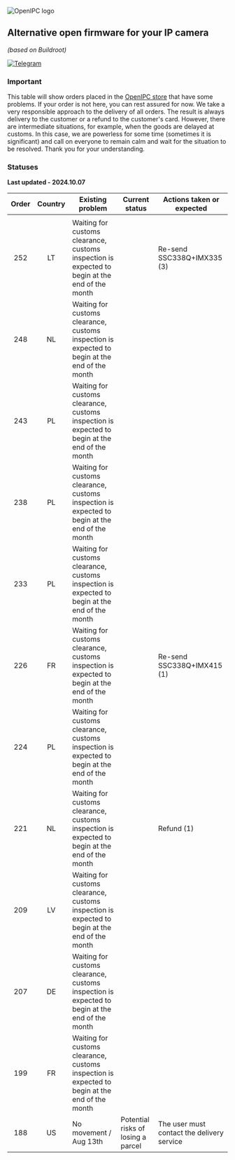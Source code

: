 ![OpenIPC logo][logo]

## Alternative open firmware for your IP camera
_(based on Buildroot)_

[![Telegram](https://openipc.org/images/telegram_button.svg)][telegram]

### Important

This table will show orders placed in the [OpenIPC store](https://store.openipc.org) that have some problems.
If your order is not here, you can rest assured for now.
We take a very responsible approach to the delivery of all orders.
The result is always delivery to the customer or a refund to the customer's card.
However, there are intermediate situations, for example, when the goods are delayed at customs.
In this case, we are powerless for some time (sometimes it is significant) and call on everyone to remain calm and wait for the situation to be resolved. 
Thank you for your understanding.

### Statuses

**Last updated - 2024.10.07**

| Order | Country | Existing problem        | Current status                     | Actions taken or expected                                |
|:-----:|:-------:|-------------------------|------------------------------------|----------------------------------------------------------|
|       |         |                         |                                    |                                                          |
| 252   | LT      | Waiting for customs clearance, customs inspection is expected to begin at the end of the month                      | | Re-send SSC338Q+IMX335 (3) |
| 248   | NL      | Waiting for customs clearance, customs inspection is expected to begin at the end of the month                      | | |
| 243   | PL      | Waiting for customs clearance, customs inspection is expected to begin at the end of the month                      | | |
| 238   | PL      | Waiting for customs clearance, customs inspection is expected to begin at the end of the month                      | | |
| 233   | PL      | Waiting for customs clearance, customs inspection is expected to begin at the end of the month                      | | |
| 226   | FR      | Waiting for customs clearance, customs inspection is expected to begin at the end of the month                      | | Re-send SSC338Q+IMX415 (1) |
| 224   | PL      | Waiting for customs clearance, customs inspection is expected to begin at the end of the month                      | | |
| 221   | NL      | Waiting for customs clearance, customs inspection is expected to begin at the end of the month                      | | Refund (1) |
| 209   | LV      | Waiting for customs clearance, customs inspection is expected to begin at the end of the month                      | | |
| 207   | DE      | Waiting for customs clearance, customs inspection is expected to begin at the end of the month                      | | |
| 199   | FR      | Waiting for customs clearance, customs inspection is expected to begin at the end of the month                      | | |
| 188   | US      | No movement / Aug 13th  | Potential risks of losing a parcel | The user must contact the delivery service               |
 

[logo]: https://openipc.org/assets/openipc-logo-black.svg
[telegram]: https://openipc.org/our-channels
